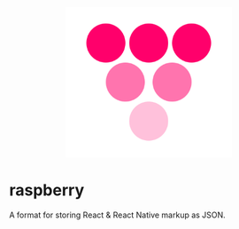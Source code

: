<p align="center">
  <img width="300" src="logo.png" />
</p>

# raspberry
A format for storing React & React Native markup as JSON.

